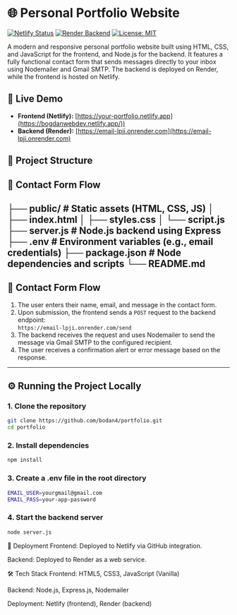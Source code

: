 # 🌐 Personal Portfolio Website

[![Netlify Status](https://api.netlify.com/api/v1/badges/your-netlify-badge-id/deploy-status)](https://bodan4-portfolio.netlify.app)
[![Render Backend](https://img.shields.io/badge/Render-Backend-blue)](https://email-lpji.onrender.com)
[![License: MIT](https://img.shields.io/badge/License-MIT-yellow.svg)](LICENSE)

A modern and responsive personal portfolio website built using HTML, CSS, and JavaScript for the frontend, and Node.js for the backend. It features a fully functional contact form that sends messages directly to your inbox using Nodemailer and Gmail SMTP. The backend is deployed on Render, while the frontend is hosted on Netlify.

## 🔗 Live Demo

- **Frontend (Netlify):** [https://your-portfolio.netlify.app](https://bogdanwebdev.netlify.app/))
- **Backend (Render):** [https://email-lpji.onrender.com](https://email-lpji.onrender.com)


## 📁 Project Structure


## 📨 Contact Form Flow
├── public/ # Static assets (HTML, CSS, JS) │ ├── index.html │ ├── styles.css │ └── script.js ├── server.js # Node.js backend using Express ├── .env # Environment variables (e.g., email credentials) ├── package.json # Node dependencies and scripts └── README.md
---

## 📨 Contact Form Flow

1. The user enters their name, email, and message in the contact form.
2. Upon submission, the frontend sends a `POST` request to the backend endpoint:  
   `https://email-lpji.onrender.com/send`
3. The backend receives the request and uses Nodemailer to send the message via Gmail SMTP to the configured recipient.
4. The user receives a confirmation alert or error message based on the response.
---

## ⚙️ Running the Project Locally

### 1. Clone the repository

```bash
git clone https://github.com/bodan4/portfolio.git
cd portfolio
```
### 2. Install dependencies

```bash
npm install
```

### 3. Create a .env file in the root directory

```bash
EMAIL_USER=yourgmail@gmail.com
EMAIL_PASS=your-app-password
```
### 4. Start the backend server
```bash
node server.js
```

🚀 Deployment
Frontend: Deployed to Netlify via GitHub integration.

Backend: Deployed to Render as a web service.

🛠️ Tech Stack
Frontend: HTML5, CSS3, JavaScript (Vanilla)

Backend: Node.js, Express.js, Nodemailer

Deployment: Netlify (frontend), Render (backend)
